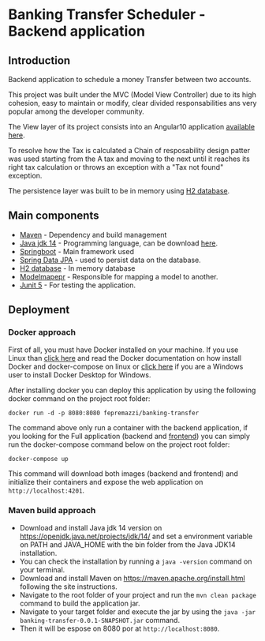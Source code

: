 # Banking Transfer Scheduler - Backend application

## Introduction
Backend application to schedule a money Transfer between two accounts.

This project was built under the MVC (Model View Controller) due to its high cohesion, easy to maintain or modify, clear divided responsabilities ans very popular among the developer community.

The View layer of its project consists into an Angular10 application [available here](https://github.com/fePremazzi/angular-banking-transfer).

To resolve how the Tax is calculated a Chain of resposability design patter was used starting from the A tax and moving to the next until it reaches its right tax calculation or throws an exception with a "Tax not found" exception.

The persistence layer was built to be in memory using [H2 database](https://www.h2database.com).

## Main components

* [Maven](https://maven.apache.org/) - Dependency and build management
* [Java jdk 14](https://openjdk.java.net/projects/jdk/14/) - Programming language, can be download [here](https://www.oracle.com/java/technologies/javase/jdk14-archive-downloads.html).
* [Springboot](https://docs.spring.io/spring-boot/docs/current/reference/htmlsingle/) - Main framework used
* [Spring Data JPA](https://spring.io/projects/spring-data-jpa#overview) - used to persist data on the database.
* [H2 database](https://www.h2database.com) - In memory database
* [Modelmapepr](http://modelmapper.org/) - Responsible for mapping a model to another.
* [Junit 5](https://junit.org/junit5/) - For testing the application.

## Deployment

### Docker approach

First of all, you must have Docker installed on your machine. If you use Linux than [click here](https://docs.docker.com/engine/install/ubuntu/) and read the Docker documentation on how install Docker and docker-compose on linux or [click here](https://docs.docker.com/docker-for-windows/install/) if you are a Windows user to install Docker Desktop for Windows.

After installing docker you can deploy this application by using the following docker command on the project root folder:

```
docker run -d -p 8080:8080 fepremazzi/banking-transfer
```

The command above only run a container with the backend application, if you looking for the Full application (backend and [frontend](https://github.com/fePremazzi/angular-banking-transfer)) you can simply run the docker-compose command below on the project root folder:

```
docker-compose up
```

This command will download both images (backend and frontend) and initialize their containers and expose the web application on ``http://localhost:4201``.

### Maven build approach

* Download and install Java jdk 14 version on <https://openjdk.java.net/projects/jdk/14/> and set a environment variable on PATH and JAVA_HOME with the bin folder from the Java JDK14 installation.
* You can check the installation by running a ``java -version`` command on your terminal.
* Download and install Maven on <https://maven.apache.org/install.html> following the site instructions.
* Navigate to the root folder of your project and run the ``mvn clean package`` command to build the application jar.
* Navigate to your target folder and execute the jar by using the ``java -jar banking-transfer-0.0.1-SNAPSHOT.jar`` command.
* Then it will be espose on 8080 por at ``http://localhost:8080``.
